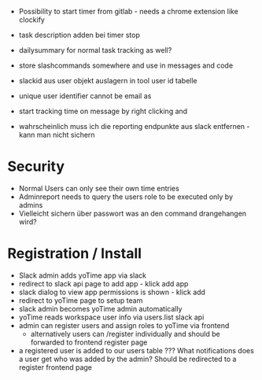 * Possibility to start timer from gitlab - needs a chrome extension like clockify
* task description adden bei timer stop
* dailysummary for normal task tracking as well?
* store slashcommands somewhere and use in messages and code
* slackid aus user objekt auslagern in tool user id tabelle
* unique user identifier cannot be email as 
* start tracking time on message by right clicking and 


* wahrscheinlich muss ich die reporting endpunkte aus slack entfernen - kann man nicht sichern

# Security
* Normal Users can only see their own time entries
* Adminreport needs to query the users role to be executed only by admins
* Vielleicht sichern über passwort was an den command drangehangen wird?


# Registration / Install
* Slack admin adds yoTime app via slack
* redirect to slack api page to add app - klick add app
* slack dialog to view app permissions is shown - klick add
* redirect to yoTime page to setup team
* slack admin becomes yoTime admin automatically
* yoTime reads workspace user info via users.list slack api
* admin can register users and assign roles to yoTime via frontend
    * alternatively users can /register individually and should be forwarded to frontend register page
* a registered user is added to our users table
??? What notifications does a user get who was added by the admin? Should be redirected to a register frontend page
